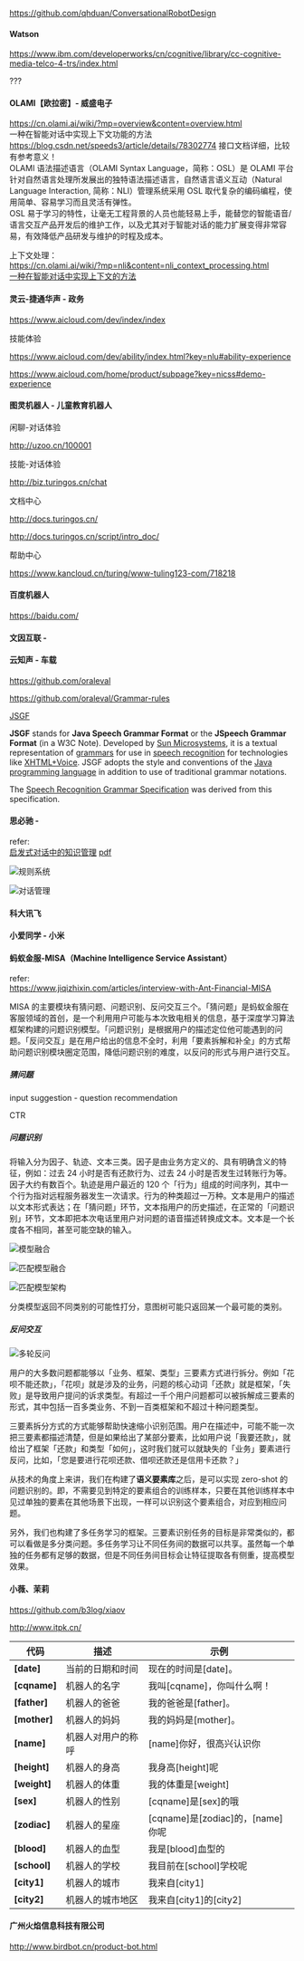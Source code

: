 https://github.com/qhduan/ConversationalRobotDesign



#### Watson

https://www.ibm.com/developerworks/cn/cognitive/library/cc-cognitive-media-telco-4-trs/index.html

???

#### OLAMI【欧拉密】- 威盛电子

https://cn.olami.ai/wiki/?mp=overview&content=overview.html<br>一种在智能对话中实现上下文功能的方法 https://blog.csdn.net/speeds3/article/details/78302774
接口文档详细，比较有参考意义！  
OLAMI 语法描述语言（OLAMI Syntax Language，简称：OSL）是 OLAMI 平台针对自然语言处理所发展出的独特语法描述语言，自然语言语义互动（Natural Language Interaction, 简称：NLI）管理系统采用 OSL 取代复杂的编码编程，使用简单、容易学习而且灵活有弹性。  
OSL 易于学习的特性，让毫无工程背景的人员也能轻易上手，能替您的智能语音/语言交互产品开发后的维护工作，以及尤其对于智能对话的能力扩展变得非常容易，有效降低产品研发与维护的时程及成本。

上下文处理：<br>https://cn.olami.ai/wiki/?mp=nli&content=nli_context_processing.html<br>[一种在智能对话中实现上下文的方法](https://www.cnblogs.com/stdioh/p/7727399.html)



#### 灵云-捷通华声 - 政务

https://www.aicloud.com/dev/index/index

技能体验

https://www.aicloud.com/dev/ability/index.html?key=nlu#ability-experience

https://www.aicloud.com/home/product/subpage?key=nicss#demo-experience



#### 图灵机器人 - 儿童教育机器人

闲聊-对话体验

http://uzoo.cn/100001

技能-对话体验

http://biz.turingos.cn/chat

文档中心

http://docs.turingos.cn/

http://docs.turingos.cn/script/intro_doc/

帮助中心

https://www.kancloud.cn/turing/www-tuling123-com/718218

#### 百度机器人

https://baidu.com/

#### 文因互联 - 



#### 云知声 - 车载

https://github.com/oraleval

https://github.com/oraleval/Grammar-rules

[JSGF](https://en.wikipedia.org/wiki/JSGF)

**JSGF** stands for **Java Speech Grammar Format** or the **JSpeech Grammar Format** (in a W3C Note). Developed by [Sun Microsystems](https://en.wikipedia.org/wiki/Sun_Microsystems), it is a textual representation of [grammars](https://en.wikipedia.org/wiki/Formal_grammar) for use in [speech recognition](https://en.wikipedia.org/wiki/Speech_recognition) for technologies like [XHTML+Voice](https://en.wikipedia.org/wiki/XHTML%2BVoice). JSGF adopts the style and conventions of the [Java programming language](https://en.wikipedia.org/wiki/Java_(programming_language)) in addition to use of traditional grammar notations.

The [Speech Recognition Grammar Specification](https://en.wikipedia.org/wiki/SRGS) was derived from this specification.



#### 思必驰 - 

refer:<br>[启发式对话中的知识管理](https://blog.csdn.net/dQCFKyQDXYm3F8rB0/article/details/81571615) [pdf](百度网盘-NLP专场：启发式对话中的知识管理（思必驰）.pdf)

![规则系统](https://github.com/bifeng/dialogue-system/raw/master/image/rule_system_sbc.png)

![对话管理](https://github.com/bifeng/dialogue-system/raw/master/image/dialogue_management_sbc.png)



#### 科大讯飞





#### 小爱同学 - 小米





#### 蚂蚁金服-MISA（Machine Intelligence Service Assistant）

refer:<br><https://www.jiqizhixin.com/articles/interview-with-Ant-Financial-MISA>

MISA 的主要模块有猜问题、问题识别、反问交互三个。「猜问题」是蚂蚁金服在客服领域的首创，是一个利用用户可能与本次致电相关的信息，基于深度学习算法框架构建的问题识别模型。「问题识别」是根据用户的描述定位他可能遇到的问题。「反问交互」是在用户给出的信息不全时，利用「要素拆解和补全」的方式帮助问题识别模块圈定范围，降低问题识别的难度，以反问的形式与用户进行交互。

##### 猜问题

input suggestion - question recommendation

CTR

##### 问题识别

将输入分为因子、轨迹、文本三类。因子是由业务方定义的、具有明确含义的特征，例如：过去 24 小时是否有还款行为、过去 24 小时是否发生过转账行为等。因子大约有数百个。轨迹是用户最近的 120 个「行为」组成的时间序列，其中一个行为指对远程服务器发生一次请求。行为的种类超过一万种。文本是用户的描述以文本形式表达；在「猜问题」环节，文本指用户的历史描述，在正常的「问题识别」环节，文本即把本次电话里用户对问题的语音描述转换成文本。文本是一个长度各不相同，甚至可能空缺的输入。

![模型融合](https://github.com/bifeng/dialogue-system/raw/master/image/intent_tree_et.png)

![匹配模型融合](https://github.com/bifeng/dialogue-system/raw/master/image/match_model.png)

![匹配模型架构](https://github.com/bifeng/dialogue-system/raw/master/image/model_architect.png)

分类模型返回不同类别的可能性打分，意图树可能只返回某一个最可能的类别。

##### 反问交互

![多轮反问](https://github.com/bifeng/dialogue-system/raw/master/image/multi_turn.png)

用户的大多数问题都能够以「业务、框架、类型」三要素方式进行拆分。例如「花呗不能还款」，「花呗」就是涉及的业务，问题的核心动词「还款」就是框架，「失败」是导致用户提问的诉求类型。有超过一千个用户问题都可以被拆解成三要素的形式，其中包括一百多类业务、不到一百类框架和不超过十种问题类型。

三要素拆分方式的方式能够帮助快速缩小识别范围。用户在描述中，可能不能一次把三要素都描述清楚，但是如果给出了某部分要素，比如用户说「我要还款」，就给出了框架「还款」和类型「如何」，这时我们就可以就缺失的「业务」要素进行反问，比如，「您是要进行花呗还款、借呗还款还是信用卡还款？」

从技术的角度上来讲，我们在构建了**语义要素库**之后，是可以实现 zero-shot 的问题识别的。即，不需要见到特定的要素组合的训练样本，只要在其他训练样本中见过单独的要素在其他场景下出现，一样可以识别这个要素组合，对应到相应问题。

另外，我们也构建了多任务学习的框架。三要素识别任务的目标是非常类似的，都可以看做是多分类问题。多任务学习让不同任务间的数据可以共享。虽然每一个单独的任务都有足够的数据，但是不同任务间目标会让特征提取各有侧重，提高模型效果。





#### 小薇、茉莉

https://github.com/b3log/xiaov

http://www.itpk.cn/



| 代码         | 描述               | 示例                             |
| ------------ | ------------------ | -------------------------------- |
| **[date]**   | 当前的日期和时间   | 现在的时间是[date]。             |
| **[cqname]** | 机器人的名字       | 我叫[cqname]，你叫什么啊！       |
| **[father]** | 机器人的爸爸       | 我的爸爸是[father]。             |
| **[mother]** | 机器人的妈妈       | 我的妈妈是[mother]。             |
| **[name]**   | 机器人对用户的称呼 | [name]你好，很高兴认识你         |
| **[height]** | 机器人的身高       | 我身高[height]呢                 |
| **[weight]** | 机器人的体重       | 我的体重是[weight]               |
| **[sex]**    | 机器人的性别       | [cqname]是[sex]的哦              |
| **[zodiac]** | 机器人的星座       | [cqname]是[zodiac]的，[name]你呢 |
| **[blood]**  | 机器人的血型       | 我是[blood]血型的                |
| **[school]** | 机器人的学校       | 我目前在[school]学校呢           |
| **[city1]**  | 机器人的城市       | 我来自[city1]                    |
| **[city2]**  | 机器人的城市地区   | 我来自[city1]的[city2]           |





#### 广州火焰信息科技有限公司

http://www.birdbot.cn/product-bot.html




